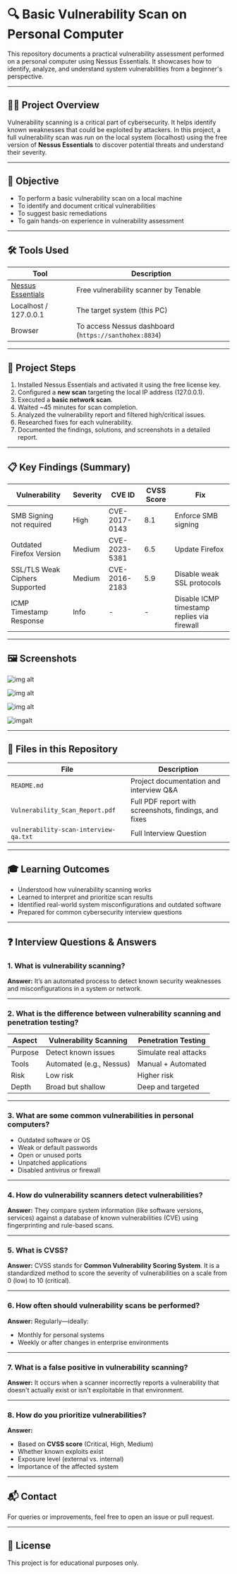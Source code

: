 # 🔍 Basic Vulnerability Scan on Personal Computer

This repository documents a practical vulnerability assessment performed on a personal computer using Nessus Essentials. It showcases how to identify, analyze, and understand system vulnerabilities from a beginner's perspective.

---

## 🧑‍💻 Project Overview

Vulnerability scanning is a critical part of cybersecurity. It helps identify known weaknesses that could be exploited by attackers. In this project, a full vulnerability scan was run on the local system (localhost) using the free version of **Nessus Essentials** to discover potential threats and understand their severity.

---

## 🎯 Objective

- To perform a basic vulnerability scan on a local machine
- To identify and document critical vulnerabilities
- To suggest basic remediations
- To gain hands-on experience in vulnerability assessment

---

## 🛠️ Tools Used

| Tool | Description |
|------|-------------|
| [Nessus Essentials](https://www.tenable.com/products/nessus/nessus-essentials) | Free vulnerability scanner by Tenable |
| Localhost / 127.0.0.1 | The target system (this PC) |
| Browser | To access Nessus dashboard (`https://santhohex:8834`) |

---

## 🧪 Project Steps

1. Installed Nessus Essentials and activated it using the free license key.
2. Configured a **new scan** targeting the local IP address (127.0.0.1).
3. Executed a **basic network scan**.
4. Waited ~45 minutes for scan completion.
5. Analyzed the vulnerability report and filtered high/critical issues.
6. Researched fixes for each vulnerability.
7. Documented the findings, solutions, and screenshots in a detailed report.

---

## 📋 Key Findings (Summary)

| Vulnerability | Severity | CVE ID | CVSS Score | Fix |
|---------------|----------|--------|-------------|-----|
| SMB Signing not required | High | CVE-2017-0143 | 8.1 | Enforce SMB signing |
| Outdated Firefox Version | Medium | CVE-2023-5381 | 6.5 | Update Firefox |
| SSL/TLS Weak Ciphers Supported | Medium | CVE-2016-2183 | 5.9 | Disable weak SSL protocols |
| ICMP Timestamp Response | Info | - | - | Disable ICMP timestamp replies via firewall |

---

## 🖼️ Screenshots

![img alt](https://github.com/santhosheyzz/Basic-Vulnerability-Scan-Pc/blob/f456ef0377f7917a828a19d3527b60d4c6acf125/Scan%20images/Dashboard.jpg)

![img alt](https://github.com/santhosheyzz/Basic-Vulnerability-Scan-Pc/blob/728f613e02d58cca8ee06bf2ba66f733731ace8a/Scan%20images/Nessus-2.png)

![img alt](https://github.com/santhosheyzz/Basic-Vulnerability-Scan-Pc/blob/728f613e02d58cca8ee06bf2ba66f733731ace8a/Scan%20images/Nessus-1.png)

![imgalt](https://github.com/santhosheyzz/Basic-Vulnerability-Scan-Pc/blob/728f613e02d58cca8ee06bf2ba66f733731ace8a/Scan%20images/Nessus-3.png)

---

## 📑 Files in this Repository

| File | Description |
|------|-------------|
| `README.md` | Project documentation and interview Q&A |
| `Vulnerability_Scan_Report.pdf` | Full PDF report with screenshots, findings, and fixes |
|`vulnerability-scan-interview-qa.txt`| Full Interview Question |

---

## 🎓 Learning Outcomes

- Understood how vulnerability scanning works
- Learned to interpret and prioritize scan results
- Identified real-world system misconfigurations and outdated software
- Prepared for common cybersecurity interview questions

---

## ❓ Interview Questions & Answers

### 1. What is vulnerability scanning?
**Answer:** It’s an automated process to detect known security weaknesses and misconfigurations in a system or network.

---

### 2. What is the difference between vulnerability scanning and penetration testing?

| Aspect | Vulnerability Scanning | Penetration Testing |
|--------|------------------------|---------------------|
| Purpose | Detect known issues | Simulate real attacks |
| Tools | Automated (e.g., Nessus) | Manual + Automated |
| Risk | Low risk | Higher risk |
| Depth | Broad but shallow | Deep and targeted |

---

### 3. What are some common vulnerabilities in personal computers?
- Outdated software or OS
- Weak or default passwords
- Open or unused ports
- Unpatched applications
- Disabled antivirus or firewall

---

### 4. How do vulnerability scanners detect vulnerabilities?
**Answer:** They compare system information (like software versions, services) against a database of known vulnerabilities (CVE) using fingerprinting and rule-based scans.

---

### 5. What is CVSS?
**Answer:** CVSS stands for **Common Vulnerability Scoring System**. It is a standardized method to score the severity of vulnerabilities on a scale from 0 (low) to 10 (critical).

---

### 6. How often should vulnerability scans be performed?
**Answer:** Regularly—ideally:
- Monthly for personal systems
- Weekly or after changes in enterprise environments

---

### 7. What is a false positive in vulnerability scanning?
**Answer:** It occurs when a scanner incorrectly reports a vulnerability that doesn't actually exist or isn't exploitable in that environment.

---

### 8. How do you prioritize vulnerabilities?
**Answer:**
- Based on **CVSS score** (Critical, High, Medium)
- Whether known exploits exist
- Exposure level (external vs. internal)
- Importance of the affected system

---

## 📬 Contact

For queries or improvements, feel free to open an issue or pull request.

---

## 📢 License

This project is for educational purposes only.

